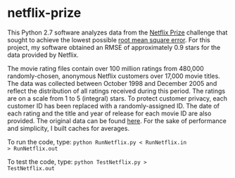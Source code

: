 netflix-prize
=============
This Python 2.7 software analyzes data from the <a href = "http://www.netflixprize.com/">Netflix Prize</a> challenge that sought to achieve the lowest possible <a href = "http://en.wikipedia.org/wiki/Root_mean_square_error">root mean square error</a>. For this project, my software obtained an RMSE of approximately 0.9 stars for the data provided by Netflix.

The movie rating files contain over 100 million ratings from 480,000 randomly-chosen, anonymous Netflix customers over 17,000 movie titles.  The data was collected between October 1998 and December 2005 and reflect the distribution of all ratings received during this period.  The ratings are on a scale from 1 to 5 (integral) stars. To protect customer privacy, each customer ID has been replaced with a randomly-assigned ID.  The date of each rating and the title and year of release for each movie ID are also provided. The original data can be found <a href = "http://www.cs.utexas.edu/users/downing/netflix/training_set/">here</a>. For the sake of performance and simplicity, I built caches for averages.

To run the code, type:
<code>python RunNetflix.py < RunNetflix.in > RunNetflix.out</code>

To test the code, type:
<code>python TestNetflix.py > TestNetflix.out</code>
